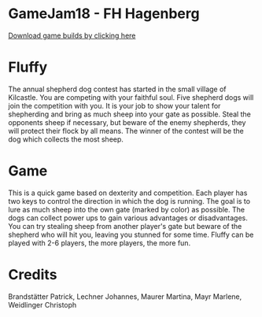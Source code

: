 # GameJam18 - FH Hagenberg

[Download game builds by clicking here](https://github.com/tester3000/GameJam18/raw/master/GameJam18_Builds.zip)

# Fluffy
The annual shepherd dog contest has started in the small village of Kilcastle. You are competing with your faithful soul. 
Five shepherd dogs will join the competition with you. It is your job to show your talent for shepherding and bring as much sheep into your gate as possible. 
Steal the opponents sheep if necessary, but beware of the enemy shepherds, they will protect their flock by all means. The winner of the contest will be the dog which collects the most sheep.

# Game
This is a quick game based on dexterity and competition. Each player has two keys to control the direction in which the dog is running. 
The goal is to lure as much sheep into the own gate (marked by color) as possible. The dogs can collect power ups to gain various advantages or disadvantages. 
You can try stealing sheep from another player's gate but beware of the shepherd who will hit you, leaving you stunned for some time. Fluffy can be played with 2-6 players, the more players, the more fun.

# Credits
Brandstätter Patrick, Lechner Johannes, Maurer Martina, Mayr Marlene, Weidlinger Christoph
